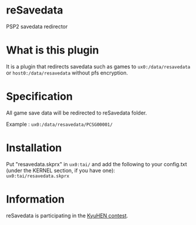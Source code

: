 # reSavedata
PSP2 savedata redirector

# What is this plugin

It is a plugin that redirects savedata such as games to `ux0:/data/resavedata` or `host0:/data/resavedata` without pfs encryption.

# Specification

All game save data will be redirected to reSavedata folder.

Example : `ux0:/data/resavedata/PCSG00001/`

# Installation
Put "resavedata.skprx" in `ux0:tai/` and add the following to your config.txt (under the KERNEL section, if you have one):  
`ux0:tai/resavedata.skprx`  

# Information

reSavedata is participating in the [KyuHEN contest](<https://kyuhen.customprotocol.com/en/>).
